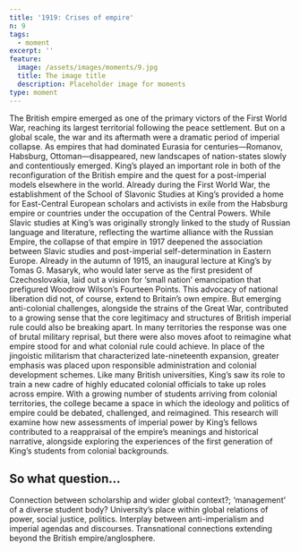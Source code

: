 ```yaml
---
title: '1919: Crises of empire'
n: 9
tags:
  - moment
excerpt: ''
feature:
  image: /assets/images/moments/9.jpg
  title: The image title
  description: Placeholder image for moments
type: moment
---
```


The British empire emerged as one of the primary victors of the First World War, reaching its largest territorial following the peace settlement.  But on a global scale, the war and its aftermath were a dramatic period of imperial collapse. As empires that had dominated Eurasia for centuries—Romanov, Habsburg, Ottoman—disappeared, new landscapes of nation-states slowly and contentiously emerged. King’s played an important role in both of the reconfiguration of the British empire and the quest for a post-imperial models elsewhere in the world. Already during the First World War, the establishment of the School of Slavonic Studies at King’s provided a home for East-Central European scholars and activists in exile from the Habsburg empire or countries under the occupation of the Central Powers.  While Slavic studies at King’s was originally strongly linked to the study of Russian language and literature, reflecting the wartime alliance with the Russian Empire, the collapse of that empire in 1917 deepened the association between Slavic studies and post-imperial self-determination in Eastern Europe. Already in the autumn of 1915, an inaugural lecture at King’s by Tomas G. Masaryk, who would later serve as the first president of Czechoslovakia, laid out a vision for ‘small nation’ emancipation that prefigured Woodrow Wilson’s Fourteen Points.  This advocacy of national liberation did not, of course, extend to Britain’s own empire.  But emerging anti-colonial challenges, alongside the strains of the Great War, contributed to a growing sense that the core legitimacy and structures of British imperial rule could also be breaking apart. In many territories the response was one of brutal military reprisal, but there were also moves afoot to reimagine what empire stood for and what colonial rule could achieve. In place of the jingoistic militarism that characterized late-nineteenth expansion, greater emphasis was placed upon responsible administration and colonial development schemes. Like many British universities, King’s saw its role to train a new cadre of highly educated colonial officials to take up roles across empire. With a growing number of students arriving from colonial territories, the college became a space in which the ideology and politics of empire could be debated, challenged, and reimagined. This research will examine how new assessments of imperial power by King’s fellows contributed to a reappraisal of the empire’s meanings and historical narrative, alongside exploring the experiences of the first generation of King’s students from colonial backgrounds.

## So what question...

Connection between scholarship and wider global context?; ‘management’ of a diverse student body? University’s place within global relations of power, social justice, politics.  Interplay between anti-imperialism and imperial agendas and discourses. Transnational connections extending beyond the British empire/anglosphere.